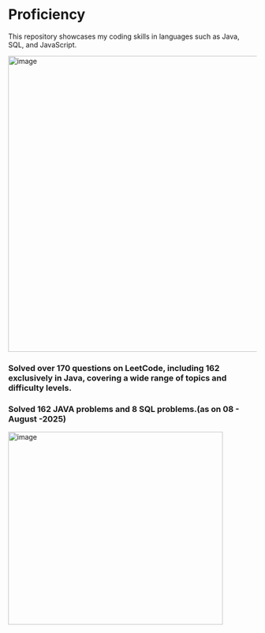 # Proficiency
This repository showcases my coding skills in languages such as Java, SQL, and JavaScript.



<img width="1845" height="600px" alt="image" src="https://github.com/user-attachments/assets/5daeb3ba-9268-4161-b383-6049d77e1054" />

<H3> Solved over 170 questions on LeetCode, including 162 exclusively in Java, covering a wide range of topics and difficulty levels. </H3>

<H3> Solved 162 JAVA problems and 8 SQL problems.(as on 08 - August -2025) </H3>
<img width="435" height="391" alt="image" src="https://github.com/user-attachments/assets/aa6a7e4b-a530-4cc6-b3bf-b72cc4b71432" />

